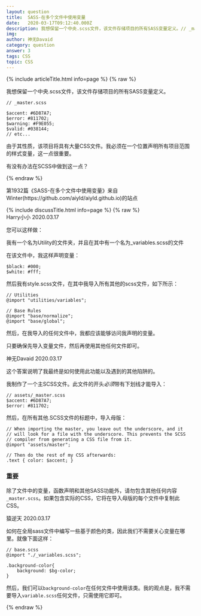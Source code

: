 ```yaml
---
layout: question
title:  SASS-在多个文件中使用变量
date:   2020-03-17T09:12:40.000Z
description: 我想保留一个中央.scss文件，该文件存储项目的所有SASS变量定义。// _master.scss $accent  #6D87A7;     ...
img: 
author: 神无Davaid
category: question
answer: 3
tags: CSS
topic: CSS
---
```

<div class="article-root">
  <div class="article">
    {% include articleTitle.html info=page %}
    {% raw %}
    <div class="article-content"><p><font style="vertical-align: inherit;"><font style="vertical-align: inherit;">我想保留一个中央.scss文件，该文件存储项目的所有SASS变量定义。</font></font></p>

<pre><code>// _master.scss <font></font>
<font></font>
$accent: #6D87A7;           <font></font>
$error: #811702;<font></font>
$warning: #F9E055;<font></font>
$valid: #038144;<font></font>
// etc... <font></font>
</code></pre>

<p><font style="vertical-align: inherit;"><font style="vertical-align: inherit;">由于其性质，该项目将具有大量CSS文件。</font><font style="vertical-align: inherit;">我必须在一个位置声明所有项目范围的样式变量，这一点很重要。</font></font></p>

<p><font style="vertical-align: inherit;"><font style="vertical-align: inherit;">有没有办法在SCSS中做到这一点？</font></font></p></div>
    {% endraw %}
  </div>
  <p class="winter_mark">第1932篇《SASS-在多个文件中使用变量》来自Winter(https://github.com/aiyld/aiyld.github.io)的站点</p>
  <div class="discuss-wrapper">
    {% include discussTitle.html info=page %}
    {% raw %}
    <div class="discuss-list">
    <div class="discuss-item">
        <div class="discuss-parent">
          <div class="discuss-meta">
            <span class="discuss-user">Harry小小</span>
            <span class="discuss-time">2020.03.17</span>
          </div>
          <div class="discuss-comment"><p><font style="vertical-align: inherit;"><font style="vertical-align: inherit;">您可以这样做：</font></font></p>

<p><font style="vertical-align: inherit;"><font style="vertical-align: inherit;">我有一个名为Utility的文件夹，并且在其中有一个名为_variables.scss的文件</font></font></p>

<p><font style="vertical-align: inherit;"><font style="vertical-align: inherit;">在该文件中，我这样声明变量：</font></font></p>

<pre><code>$black: #000;<font></font>
$white: #fff;<font></font>
</code></pre>

<p><font style="vertical-align: inherit;"><font style="vertical-align: inherit;">然后我有style.scss文件，在其中我导入所有其他的scss文件，如下所示：</font></font></p>

<pre><code>// Utilities<font></font>
@import "utilities/variables";<font></font>
<font></font>
// Base Rules<font></font>
@import "base/normalize";<font></font>
@import "base/global";<font></font>
</code></pre>

<p><font style="vertical-align: inherit;"><font style="vertical-align: inherit;">然后，在我导入的任何文件中，我都应该能够访问我声明的变量。</font></font></p>

<p><font style="vertical-align: inherit;"><font style="vertical-align: inherit;">只要确保先导入变量文件，然后再使用其他任何文件即可。</font></font></p></div>
        </div></div><div class="discuss-item">
        <div class="discuss-parent">
          <div class="discuss-meta">
            <span class="discuss-user">神无Davaid</span>
            <span class="discuss-time">2020.03.17</span>
          </div>
          <div class="discuss-comment"><p><font style="vertical-align: inherit;"><font style="vertical-align: inherit;">这个答案说明了我最终是如何使用此功能以及遇到的其他陷阱的。 </font></font></p>

<p><font style="vertical-align: inherit;"><font style="vertical-align: inherit;">我制作了一个主SCSS文件。</font><font style="vertical-align: inherit;">此文件</font><font style="vertical-align: inherit;">的开头</font></font><em><font style="vertical-align: inherit;"><font style="vertical-align: inherit;">必须</font></font></em><font style="vertical-align: inherit;"><font style="vertical-align: inherit;">带有下划线才能导入：</font></font></p>

<pre><code>// assets/_master.scss <font></font>
$accent: #6D87A7;           <font></font>
$error: #811702;<font></font>
</code></pre>

<p><font style="vertical-align: inherit;"><font style="vertical-align: inherit;">然后，在所有其他.SCSS文件的标题中，导入母版：</font></font></p>

<pre><code>// When importing the master, you leave out the underscore, and it<font></font>
// will look for a file with the underscore. This prevents the SCSS<font></font>
// compiler from generating a CSS file from it.<font></font>
@import "assets/master";<font></font>
<font></font>
// Then do the rest of my CSS afterwards:<font></font>
.text { color: $accent; }<font></font>
</code></pre>

<h3><font style="vertical-align: inherit;"><font style="vertical-align: inherit;">重要</font></font></h3>

<p><font style="vertical-align: inherit;"><font style="vertical-align: inherit;">除了文件中的变量，函数声明和其他SASS功能外，请勿包含其他任何内容</font></font><code>_master.scss</code><font style="vertical-align: inherit;"><font style="vertical-align: inherit;">。</font><font style="vertical-align: inherit;">如果包含实际的CSS，它将在导入母版的每个文件中复制此CSS。</font></font></p></div>
        </div></div><div class="discuss-item">
        <div class="discuss-parent">
          <div class="discuss-meta">
            <span class="discuss-user">猿逆天</span>
            <span class="discuss-time">2020.03.17</span>
          </div>
          <div class="discuss-comment"><p><font style="vertical-align: inherit;"><font style="vertical-align: inherit;">如何在全局sass文件中编写一些基于颜色的类，因此我们不需要关心变量在哪里。</font><font style="vertical-align: inherit;">就像下面这样：</font></font></p>

<pre><code>// base.scss <font></font>
@import "./_variables.scss";<font></font>
<font></font>
.background-color{<font></font>
    background: $bg-color;<font></font>
}<font></font>
</code></pre>

<p><font style="vertical-align: inherit;"><font style="vertical-align: inherit;">然后，我们可以</font></font><code>background-color</code><font style="vertical-align: inherit;"><font style="vertical-align: inherit;">在任何文件中</font><font style="vertical-align: inherit;">使用</font><font style="vertical-align: inherit;">该类。</font><font style="vertical-align: inherit;">我的观点是，我不需要导入</font></font><code>variable.scss</code><font style="vertical-align: inherit;"><font style="vertical-align: inherit;">任何文件，只需使用它即可。</font></font></p></div>
        </div></div>
    </div>
    {% endraw %}
  </div>
<div>
